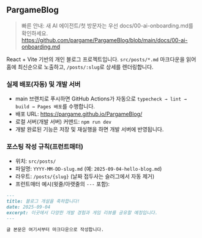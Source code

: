 ## PargameBlog

> 빠른 안내: 새 AI 에이전트/첫 방문자는 우선 docs/00-ai-onboarding.md를 확인하세요.
> https://github.com/pargame/PargameBlog/blob/main/docs/00-ai-onboarding.md

React + Vite 기반의 개인 블로그 프로젝트입니다. `src/posts/*.md` 마크다운을 읽어 홈에 최신순으로 노출하고, `/posts/:slug`로 상세를 렌더링합니다.

### 실제 배포(자동) 및 개발 서버
- main 브랜치로 푸시하면 GitHub Actions가 자동으로 `typecheck → lint → build → Pages 배포`를 수행합니다.
- 배포 URL: https://pargame.github.io/PargameBlog/
- 로컬 서버(개발 서버) 커맨드: `npm run dev`
- 개발 완료된 기능은 저장 및 재실행을 하면 개발 서버에 반영됩니다.


### 포스팅 작성 규칙(프런트매터)
- 위치: `src/posts/`
- 파일명: `YYYY-MM-DD-slug.md` (예: `2025-09-04-hello-blog.md`)
- 라우트: `/posts/{slug}` (날짜 접두사는 슬러그에서 자동 제거)
- 프런트매터 예시(윗줄/아랫줄의 `---` 포함):
```markdown
---
title: 블로그 개설을 축하합니다!
date: 2025-09-04
excerpt: 이곳에서 다양한 개발 경험과 게임 리뷰를 공유할 예정입니다.
---

글 본문은 여기서부터 마크다운으로 작성합니다.
```


